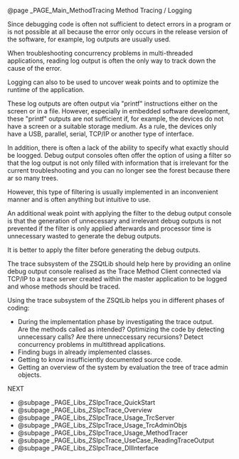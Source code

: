 @page _PAGE_Main_MethodTracing Method Tracing / Logging

Since debugging code is often not sufficient to detect errors in a program or is not possible at all because
the error only occurs in the release version of the software, for example, log outputs are usually used.

When troubleshooting concurrency problems in multi-threaded applications, reading log output is often the
only way to track down the cause of the error.

Logging can also to be used to uncover weak points and to optimize the runtime of the application.

These log outputs are often output via "printf" instructions either on the screen or in a file.
However, especially in embedded software development, these "printf" outputs are not sufficient if,
for example, the devices do not have a screen or a suitable storage medium. As a rule, the devices
only have a USB, parallel, serial, TCP/IP or another type of interface.

In addition, there is often a lack of the ability to specify what exactly should be loogged.
Debug output consoles often offer the option of using a filter so that the log output is not only filled
with information that is irrelevant for the current troubleshooting and you can no longer see the forest
because there ar so many trees.

However, this type of filtering is usually implemented in an inconvenient manner and is often anything
but intuitive to use.

An additional weak point with applying the filter to the debug output console is that the generation of
unnecessary and irrelevant debug outputs is not prevented if the filter is only applied afterwards and
processor time is unnecessary wasted to generate the debug outputs.

It is better to apply the filter before generating the debug outputs.

The trace subsystem of the ZSQtLib should help here by providing an online debug output console realised
as the Trace Method Client connected via TCP/IP to a trace server created within the master application
to be logged and whose methods should be traced.

Using the trace subsystem of the ZSQtLib helps you in different phases of coding:

- During the implementation phase by investigating the trace output.<br/>
  Are the methods called as intended?
  Optimizing the code by detecting unnecessary calls?
  Are there unneccessary recursions?
  Detect concurrency problems in multithread applications.
- Finding bugs in already implemented classes.
- Getting to know insufficiently documented source code.
- Getting an overview of the system by evaluation the tree of trace admin objects.

NEXT

- @subpage _PAGE_Libs_ZSIpcTrace_QuickStart
- @subpage _PAGE_Libs_ZSIpcTrace_Overview
- @subpage _PAGE_Libs_ZSIpcTrace_Usage_TrcServer
- @subpage _PAGE_Libs_ZSIpcTrace_Usage_TrcAdminObjs
- @subpage _PAGE_Libs_ZSIpcTrace_Usage_MethodTracer
- @subpage _PAGE_Libs_ZSIpcTrace_UseCase_ReadingTraceOutput
- @subpage _PAGE_Libs_ZSIpcTrace_DllInterface

